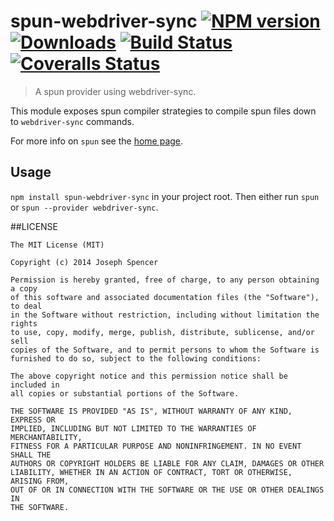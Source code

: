 # spun-webdriver-sync [![NPM version][npm-image]][npm-url] [![Downloads][downloads-image]][npm-url] [![Build Status][travis-image]][travis-url] [![Coveralls Status][coveralls-image]][coveralls-url]
> A spun provider using webdriver-sync.

This module exposes spun compiler strategies to compile spun files down to
`webdriver-sync` commands.

For more info on `spun` see the [home page](https://github.com/spunjs/spun.git).

## Usage

`npm install spun-webdriver-sync` in your project root.  Then either run `spun` or
`spun --provider webdriver-sync`.

##LICENSE
``````
The MIT License (MIT)

Copyright (c) 2014 Joseph Spencer

Permission is hereby granted, free of charge, to any person obtaining a copy
of this software and associated documentation files (the "Software"), to deal
in the Software without restriction, including without limitation the rights
to use, copy, modify, merge, publish, distribute, sublicense, and/or sell
copies of the Software, and to permit persons to whom the Software is
furnished to do so, subject to the following conditions:

The above copyright notice and this permission notice shall be included in
all copies or substantial portions of the Software.

THE SOFTWARE IS PROVIDED "AS IS", WITHOUT WARRANTY OF ANY KIND, EXPRESS OR
IMPLIED, INCLUDING BUT NOT LIMITED TO THE WARRANTIES OF MERCHANTABILITY,
FITNESS FOR A PARTICULAR PURPOSE AND NONINFRINGEMENT. IN NO EVENT SHALL THE
AUTHORS OR COPYRIGHT HOLDERS BE LIABLE FOR ANY CLAIM, DAMAGES OR OTHER
LIABILITY, WHETHER IN AN ACTION OF CONTRACT, TORT OR OTHERWISE, ARISING FROM,
OUT OF OR IN CONNECTION WITH THE SOFTWARE OR THE USE OR OTHER DEALINGS IN
THE SOFTWARE.
``````

[downloads-image]: http://img.shields.io/npm/dm/spun-webdriver-sync.svg
[npm-url]: https://npmjs.org/package/spun-webdriver-sync
[npm-image]: http://img.shields.io/npm/v/spun-webdriver-sync.svg

[travis-url]: https://travis-ci.org/spunjs/spun-webdriver-sync
[travis-image]: http://img.shields.io/travis/spunjs/spun-webdriver-sync.svg

[coveralls-url]: https://coveralls.io/r/spunjs/spun-webdriver-sync
[coveralls-image]: http://img.shields.io/coveralls/spunjs/spun-webdriver-sync/master.svg
